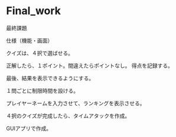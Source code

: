 # Final_work
最終課題

仕様（機能・画面）

クイズは、４択で選ばせる。

正解したら、１ポイント。間違えたらポイントなし。
得点を記録する。

最後、結果を表示できるようにする。

１問ごとに制限時間を設ける。

プレイヤーネームを入力させて、ランキングを表示させる。


４択のクイズが完成したら、タイムアタックを作成。

GUIアプリで作成。
